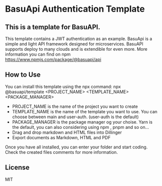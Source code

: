 # BasuApi Authentication Template
## This is a template for BasuAPI.

This template contains a JWT authentication as an example.
BasuApi is a simple and light API framework designed for microservices. BasuAPI supports deploy to many clouds and is extendible for even more.
More information you can find on npm https://www.npmjs.com/package/@basuapi/api

## How to Use
You can install this template using the npx command:
npx @basuapi/template <PROJECT_NAME> <TEMPLATE_NAME> <PACKAGE_MANAGER>

- PROJECT_NAME is the name of the project you want to create
- TEMPLATE_NAME is the name of the template you want to use. You can choose between main and user-auth. (user-auth is the default)
- PACKAGE_MANAGER is the package manager og your choise. Yarn is the default, you can also considering using npm , pnpm and so on...
- Drag and drop markdown and HTML files into Dillinger
- Export documents as Markdown, HTML and PDF

Once you have all installed, you can enter your folder and start coding.
Check the created files comments for more information.


## License

MIT


   [PlDb]: <https://github.com/joemccann/dillinger/tree/master/plugins/dropbox/README.md>
   [PlGh]: <https://github.com/joemccann/dillinger/tree/master/plugins/github/README.md>
   [PlGd]: <https://github.com/joemccann/dillinger/tree/master/plugins/googledrive/README.md>
   [PlOd]: <https://github.com/joemccann/dillinger/tree/master/plugins/onedrive/README.md>
   [PlMe]: <https://github.com/joemccann/dillinger/tree/master/plugins/medium/README.md>
   [PlGa]: <https://github.com/RahulHP/dillinger/blob/master/plugins/googleanalytics/README.md>
